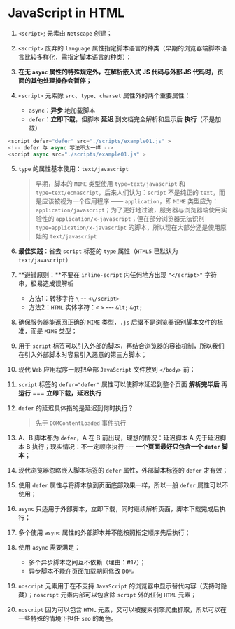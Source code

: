 # JavaScript in HTML

1. `<script>`; 元素由 `Netscape` 创建；

2. `<script>` 废弃的 `language` 属性指定脚本语言的种类（早期的浏览器端脚本语言比较多样化，需指定脚本语言的种类）；

3. **在无 `async` 属性的特殊规定外，在解析嵌入式 JS 代码与外部 JS 代码时，页面的其他处理操作会暂停；**

4. `<script>` 元素除 `src`、`type`、`charset` 属性外的两个重要属性：
    * `async`：**异步** 地加载脚本
    * `defer`：**立即下载**，但脚本 **延迟** 到文档完全解析和显示后 **执行**（不是加载）
```javascript
<script defer="defer" src="./scripts/example01.js" >
<!-- defer 与 async 写法不太一样 -->
<script async src="./scripts/example01.js" >
```

5. `type` 的属性基本使用：`text/javascript`
    > 早期，脚本的 `MIME` 类型使用 `type=text/javascript` 和 `type=text/ecmascript`，后来人们认为：`script` 不是纯正的 `text`，而是应该被视为一个应用程序 —— `application`，即 `MIME` 类型应为：`application/javascript`；为了更好地过渡，服务器与浏览器端使用实验性的 `application/x-javascript`；但在部分浏览器无法识别 `type=application/x-javascript` 的脚本，所以现在大部分还是使用原始的 `text/javascript`

6. **最佳实践**：省去 `script` 标签的 `type` 属性（`HTML5` 已默认为 `text/javascript`）

7. **避错原则：**不要在 `inline-script` 内任何地方出现 `"</script>"` 字符串，极易造成误解析
    * 方法1：转移字符 `\` -- `<\/script>`
    * 方法2：`HTML` 实体字符：`<` `>` --- `&lt;` `&gt;`

8. 确保服务器能返回正确的 `MIME` 类型，`.js` 后缀不是浏览器识别脚本文件的标准，而是 `MIME` 类型；

9. 用于 `script` 标签可以引入外部的脚本，再结合浏览器的容错机制，所以我们在引入外部脚本时容易引入恶意的第三方脚本；

10. 现代 `Web` 应用程序一般把全部 `JavaScript` 文件放到 `</body>` 前；

11. `script` 标签的 `defer="defer"` 属性可以使脚本延迟到整个页面 **解析完毕后** 再 **运行** === **立即下载，延迟执行**

12. `defer` 的延迟具体指的是延迟到何时执行？
    > 先于 `DOMContentLoaded` 事件执行

13. A、B 脚本都为 `defer`，A 在 B 前出现，理想的情况：延迟脚本 A 先于延迟脚本 B 执行；现实情况：不一定顺序执行 --- **一个页面最好只包含一个 `defer` 脚本**；

14. 现代浏览器忽略嵌入脚本标签的 `defer` 属性，外部脚本标签的 `defer` 才有效；

15. 使用 `defer` 属性与将脚本放到页面底部效果一样，所以一般 `defer` 属性可以不使用；

16. `async` 只适用于外部脚本，立即下载，同时继续解析页面，脚本下载完成后执行；

17. 多个使用 `async` 属性的外部脚本并不能按照指定顺序先后执行；

18. 使用 `async` 需要满足：
    * 多个异步脚本之间互不依赖（理由：#17）；
    * 异步脚本不能在页面加载期间修改 `DOM`。

19. `noscript` 元素用于在不支持 `JavaScript` 的浏览器中显示替代内容（支持时隐藏）；`noscript` 元素内部可以包含除 `script` 外的任何 `HTML` 元素；

20. `noscript` 因为可以包含 `HTML` 元素，又可以被搜索引擎爬虫抓取，所以可以在一些特殊的情境下担任 `seo` 的角色。


